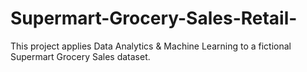 # Supermart-Grocery-Sales-Retail-
This project applies Data Analytics &amp; Machine Learning to a fictional Supermart Grocery Sales dataset.
